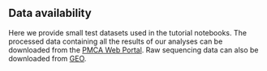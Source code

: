## Data availability
Here we provide small test datasets used in the tutorial notebooks. The processed data containing all the results of our analyses can be downloaded from the [PMCA Web Portal](https://gottgens-lab.stemcells.cam.ac.uk/preleukemia_atlas/). Raw sequencing data can also be downloaded from [GEO](https://www.ncbi.nlm.nih.gov/geo/query/acc.cgi?acc=GSE227026).

